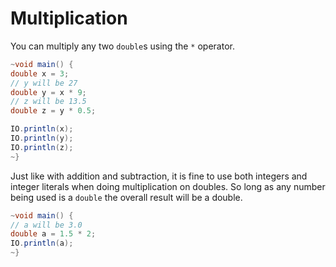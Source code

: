 # Multiplication

You can multiply any two `double`s using the `*` operator.

```java
~void main() {
double x = 3;
// y will be 27
double y = x * 9;
// z will be 13.5
double z = y * 0.5;

IO.println(x);
IO.println(y);
IO.println(z);
~}
```

Just like with addition and subtraction, it is fine to use both integers and integer literals when doing
multiplication on doubles. So long as any number being used is a `double` the overall result will be a double.

```java
~void main() {
// a will be 3.0
double a = 1.5 * 2;
IO.println(a);
~}
```
